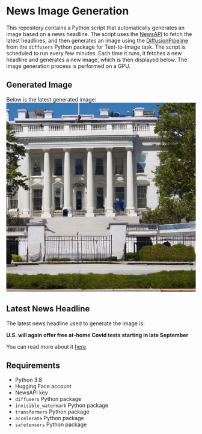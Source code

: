 # News Image Generation
This repository contains a Python script that automatically generates an image based on a news headline. The script uses the [NewsAPI](https://newsapi.org/) to fetch the latest headlines, and then generates an image using the [DiffusionPipeline](https://github.com/huggingface/diffusers) from the `diffusers` Python package for Text-to-Image task.
The script is scheduled to run every few minutes. Each time it runs, it fetches a new headline and generates a new image, which is then displayed below. The image generation process is performed on a GPU.

## Generated Image
Below is the latest generated image:
![Generated Image](image.png)

## Latest News Headline
The latest news headline used to generate the image is:

**U.S. will again offer free at-home Covid tests starting in late September**

You can read more about it [here](https://news.google.com/rss/articles/CBMipwFBVV95cUxNTlBudVZwcWl0TXVaUXpGSDFPVS1RbllUMkk5RVpFM0NjVWx1MXA0N1RRbWxtbUUzRjJhUm9DSWtLNU1xS2o0UWVGamdoY0NXekZwMURJRkYyLWhIS3hDNlY0U1dBZUxxTVFzeG5jdEI3UXRYYmZTNV9VQzBiRnFUYW5BaFRucTdlRmtWQTl1cjZQRmNIeklDSkMtVDFtOHZwUldxd2NXY9IBrAFBVV95cUxPNWtqcDRwVUlZbHNVcUJzT211X3BqYTJPQ0RWY25yMHVlb2JQdnc4RXp1VEhJdFdPNVBPUGFKdUpKLVRfYnRsTlBjcmUtTHp3bkFKX2YwX2EycWRnbl80TVowVE1DSXRYaHZVV2RTTHYzUnNXbGVLaTZzVmM5a1doMkNXbDNiVTBrVHlxbEFpWmNISERLUi1vb0ZQUngyX3JmR0VzQURTaWJYNi1K?oc=5).

## Requirements
- Python 3.8
- Hugging Face account
- NewsAPI key
- `diffusers` Python package
- `invisible_watermark` Python package
- `transformers` Python package
- `accelerate` Python package
- `safetensors` Python package
